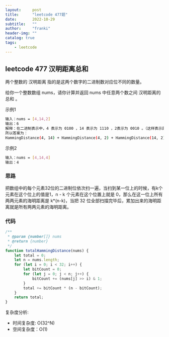 ```yaml
---
layout:     post
title:      "leetcode 477题"
date:       2022-10-29
subtitle:   ""
author:     "franki"
header-img: ""
catalog: true
tags:
    - leetcode
---
```


## leetcode 477 汉明距离总和

两个整数的 汉明距离 指的是这两个数字的二进制数对应位不同的数量。

给你一个整数数组 nums，请你计算并返回 nums 中任意两个数之间 汉明距离的总和 。

示例1

```bash
输入：nums = [4,14,2]
输出：6
解释：在二进制表示中，4 表示为 0100 ，14 表示为 1110 ，2表示为 0010 。（这样表示是为了体现后四位之间关系）
所以答案为：
HammingDistance(4, 14) + HammingDistance(4, 2) + HammingDistance(14, 2) = 2 + 2 + 2 = 6
```

示例2

```bash
输入：nums = [4,14,4]
输出：4
```

### 思路

把数组中的每个元素32位的二进制位依次扫一遍，当扫到某一位上的时候，有k个元素在这个位上的值是1，n - k 个元素在这个位置上就是 0，那么在这一位上所有两两元素的海明距离是 k*(n-k)，当把 32 位全部扫描完毕后，累加出来的海明距离就是所有两两元素的海明距离。

### 代码

```js
/**
 * @param {number[]} nums
 * @return {number}
 */
function totalHammingDistance(nums) {
    let total = 0;
    let n = nums.length;
    for (let i = 0; i < 32; i++) {
        let bitCount = 0;
        for (let j = 0; j < n; j++) {
            bitCount += (nums[j] >> i) & 1;
        }
        total += bitCount * (n - bitCount);
    }
    return total;
}
```

复杂度分析:

- 时间复杂度: O(32^N)
- 空间复杂度：O(1)
